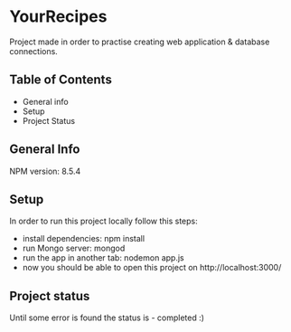# YourRecipes
Project made in order to practise creating web application & database connections. 

## Table of Contents
* General info
* Setup
* Project Status

## General Info
NPM version: 8.5.4

## Setup
In order to run this project locally follow this steps:
* install dependencies: npm install 
* run Mongo server: mongod 
* run the app in another tab: nodemon app.js
* now you should be able to open this project on http://localhost:3000/

## Project status
Until some error is found the status is - completed :)
